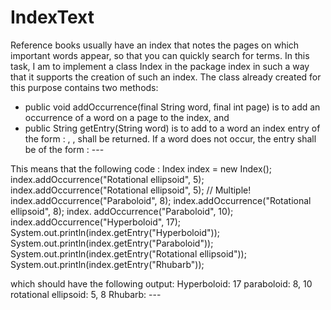 # IndexText
Reference books usually have an index that notes the pages on which important words appear, so that you can quickly search for terms. In this task, I am to implement a class Index in the package index in such a way that it supports the creation of such an index. The class already created for this purpose contains two methods:
- public void addOccurrence(final String word, final int page) is to add an occurrence of a word on a page to the index, and
- public String getEntry(String word) is to add to a word an index entry of the form <word>: <page>, <page>, <page> shall be returned. If a word does not occur, the entry shall be of the form
<word>: ---

This means that the following code :
Index index = new Index(); 
index.addOccurrence("Rotational ellipsoid", 5); 
index.addOccurrence("Rotational ellipsoid", 5); 
// Multiple! 
index.addOccurrence("Paraboloid", 8); 
index.addOccurrence("Rotational ellipsoid", 8); 
index. addOccurrence("Paraboloid", 10); 
index.addOccurrence("Hyperboloid", 17); 
System.out.println(index.getEntry("Hyperboloid")); 
System.out.println(index.getEntry("Paraboloid")); 
System.out.println(index.getEntry("Rotational ellipsoid")); 
System.out.println(index.getEntry("Rhubarb"));

which should have the following output:
Hyperboloid: 17
paraboloid: 8, 10
rotational ellipsoid: 5, 8
Rhubarb: ---

